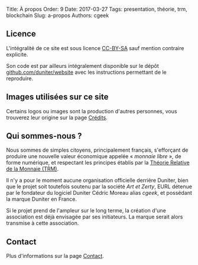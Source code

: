 Title: À propos
Order: 9
Date: 2017-03-27
Tags: presentation, théorie, trm, blockchain
Slug: a-propos
Authors: cgeek

## Licence

L'intégralité de ce site est sous licence [CC-BY-SA](https://creativecommons.org/licenses/by-sa/4.0/deed.fr) sauf mention contraire explicite.

Son code est par ailleurs intégralement disponible sur le dépôt [github.com/duniter/website](https://github.com/duniter/website) avec les instructions permettant de le reproduire.

## Images utilisées sur ce site

Certains logos ou images sont la production d'autres personnes, vous trouverez leur origine sur la page [Crédits](/credits).

## Qui sommes-nous ?

Nous sommes de simples citoyens, principalement français, s'efforçant de produire une nouvelle valeur économique appelée « *monnaie libre* », de forme numérique, et respectant les principes établis par la [Théorie Relative de la Monnaie (TRM)](http://trm.creationmonetaire.info/).

Il n'y a pour le moment aucune organisation officielle derrière Duniter, bien que le projet soit toutefois soutenu par la société *Art et Zerty*, EURL détenue par le fondateur du logiciel Duniter Cédric Moreau alias *cgeek*, et possédant la marque Duniter en France.

Si le projet prend de l'ampleur sur le long terme, la création d'une association est déjà envisagée par ses initiateurs. La marque serait alors transmise à cette association.

## Contact

Plus d'informations sur la page [Contact](/contact).